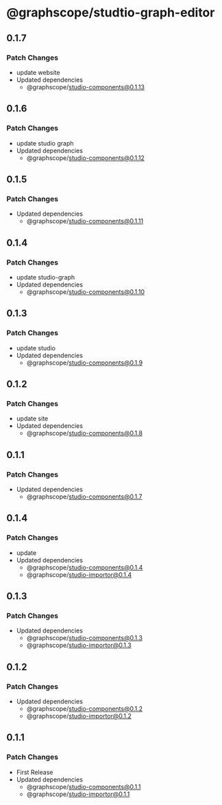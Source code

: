 # @graphscope/studtio-graph-editor

## 0.1.7

### Patch Changes

- update website
- Updated dependencies
  - @graphscope/studio-components@0.1.13

## 0.1.6

### Patch Changes

- update studio graph
- Updated dependencies
  - @graphscope/studio-components@0.1.12

## 0.1.5

### Patch Changes

- Updated dependencies
  - @graphscope/studio-components@0.1.11

## 0.1.4

### Patch Changes

- update studio-graph
- Updated dependencies
  - @graphscope/studio-components@0.1.10

## 0.1.3

### Patch Changes

- update studio
- Updated dependencies
  - @graphscope/studio-components@0.1.9

## 0.1.2

### Patch Changes

- update site
- Updated dependencies
  - @graphscope/studio-components@0.1.8

## 0.1.1

### Patch Changes

- Updated dependencies
  - @graphscope/studio-components@0.1.7

## 0.1.4

### Patch Changes

- update
- Updated dependencies
  - @graphscope/studio-components@0.1.4
  - @graphscope/studio-importor@0.1.4

## 0.1.3

### Patch Changes

- Updated dependencies
  - @graphscope/studio-components@0.1.3
  - @graphscope/studio-importor@0.1.3

## 0.1.2

### Patch Changes

- Updated dependencies
  - @graphscope/studio-components@0.1.2
  - @graphscope/studio-importor@0.1.2

## 0.1.1

### Patch Changes

- First Release
- Updated dependencies
  - @graphscope/studio-components@0.1.1
  - @graphscope/studio-importor@0.1.1

